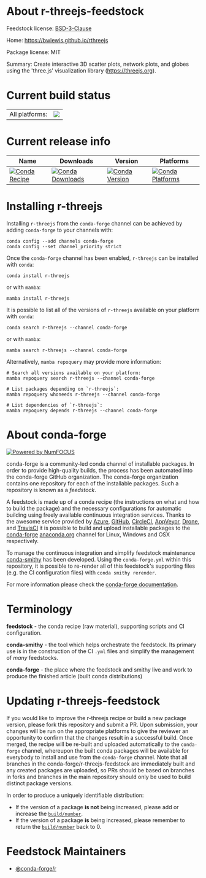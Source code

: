 About r-threejs-feedstock
=========================

Feedstock license: [BSD-3-Clause](https://github.com/conda-forge/r-threejs-feedstock/blob/main/LICENSE.txt)

Home: https://bwlewis.github.io/rthreejs

Package license: MIT

Summary: Create interactive 3D scatter plots, network plots, and globes using the 'three.js' visualization library (<https://threejs.org>).

Current build status
====================


<table><tr><td>All platforms:</td>
    <td>
      <a href="https://dev.azure.com/conda-forge/feedstock-builds/_build/latest?definitionId=1725&branchName=main">
        <img src="https://dev.azure.com/conda-forge/feedstock-builds/_apis/build/status/r-threejs-feedstock?branchName=main">
      </a>
    </td>
  </tr>
</table>

Current release info
====================

| Name | Downloads | Version | Platforms |
| --- | --- | --- | --- |
| [![Conda Recipe](https://img.shields.io/badge/recipe-r--threejs-green.svg)](https://anaconda.org/conda-forge/r-threejs) | [![Conda Downloads](https://img.shields.io/conda/dn/conda-forge/r-threejs.svg)](https://anaconda.org/conda-forge/r-threejs) | [![Conda Version](https://img.shields.io/conda/vn/conda-forge/r-threejs.svg)](https://anaconda.org/conda-forge/r-threejs) | [![Conda Platforms](https://img.shields.io/conda/pn/conda-forge/r-threejs.svg)](https://anaconda.org/conda-forge/r-threejs) |

Installing r-threejs
====================

Installing `r-threejs` from the `conda-forge` channel can be achieved by adding `conda-forge` to your channels with:

```
conda config --add channels conda-forge
conda config --set channel_priority strict
```

Once the `conda-forge` channel has been enabled, `r-threejs` can be installed with `conda`:

```
conda install r-threejs
```

or with `mamba`:

```
mamba install r-threejs
```

It is possible to list all of the versions of `r-threejs` available on your platform with `conda`:

```
conda search r-threejs --channel conda-forge
```

or with `mamba`:

```
mamba search r-threejs --channel conda-forge
```

Alternatively, `mamba repoquery` may provide more information:

```
# Search all versions available on your platform:
mamba repoquery search r-threejs --channel conda-forge

# List packages depending on `r-threejs`:
mamba repoquery whoneeds r-threejs --channel conda-forge

# List dependencies of `r-threejs`:
mamba repoquery depends r-threejs --channel conda-forge
```


About conda-forge
=================

[![Powered by
NumFOCUS](https://img.shields.io/badge/powered%20by-NumFOCUS-orange.svg?style=flat&colorA=E1523D&colorB=007D8A)](https://numfocus.org)

conda-forge is a community-led conda channel of installable packages.
In order to provide high-quality builds, the process has been automated into the
conda-forge GitHub organization. The conda-forge organization contains one repository
for each of the installable packages. Such a repository is known as a *feedstock*.

A feedstock is made up of a conda recipe (the instructions on what and how to build
the package) and the necessary configurations for automatic building using freely
available continuous integration services. Thanks to the awesome service provided by
[Azure](https://azure.microsoft.com/en-us/services/devops/), [GitHub](https://github.com/),
[CircleCI](https://circleci.com/), [AppVeyor](https://www.appveyor.com/),
[Drone](https://cloud.drone.io/welcome), and [TravisCI](https://travis-ci.com/)
it is possible to build and upload installable packages to the
[conda-forge](https://anaconda.org/conda-forge) [anaconda.org](https://anaconda.org/)
channel for Linux, Windows and OSX respectively.

To manage the continuous integration and simplify feedstock maintenance
[conda-smithy](https://github.com/conda-forge/conda-smithy) has been developed.
Using the ``conda-forge.yml`` within this repository, it is possible to re-render all of
this feedstock's supporting files (e.g. the CI configuration files) with ``conda smithy rerender``.

For more information please check the [conda-forge documentation](https://conda-forge.org/docs/).

Terminology
===========

**feedstock** - the conda recipe (raw material), supporting scripts and CI configuration.

**conda-smithy** - the tool which helps orchestrate the feedstock.
                   Its primary use is in the construction of the CI ``.yml`` files
                   and simplify the management of *many* feedstocks.

**conda-forge** - the place where the feedstock and smithy live and work to
                  produce the finished article (built conda distributions)


Updating r-threejs-feedstock
============================

If you would like to improve the r-threejs recipe or build a new
package version, please fork this repository and submit a PR. Upon submission,
your changes will be run on the appropriate platforms to give the reviewer an
opportunity to confirm that the changes result in a successful build. Once
merged, the recipe will be re-built and uploaded automatically to the
`conda-forge` channel, whereupon the built conda packages will be available for
everybody to install and use from the `conda-forge` channel.
Note that all branches in the conda-forge/r-threejs-feedstock are
immediately built and any created packages are uploaded, so PRs should be based
on branches in forks and branches in the main repository should only be used to
build distinct package versions.

In order to produce a uniquely identifiable distribution:
 * If the version of a package **is not** being increased, please add or increase
   the [``build/number``](https://docs.conda.io/projects/conda-build/en/latest/resources/define-metadata.html#build-number-and-string).
 * If the version of a package **is** being increased, please remember to return
   the [``build/number``](https://docs.conda.io/projects/conda-build/en/latest/resources/define-metadata.html#build-number-and-string)
   back to 0.

Feedstock Maintainers
=====================

* [@conda-forge/r](https://github.com/orgs/conda-forge/teams/r/)

